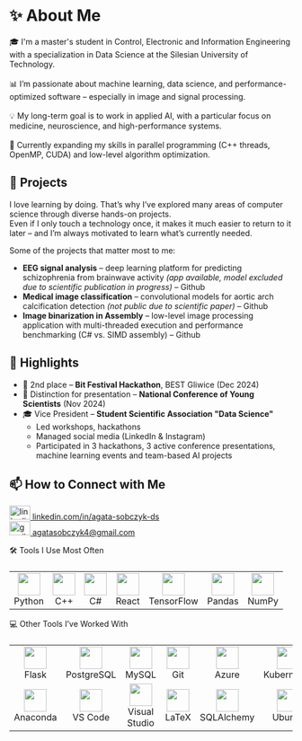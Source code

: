 
# ✨ About Me

🎓 I'm a master's student in Control, Electronic and Information Engineering with a specialization in Data Science at the Silesian University of Technology. <br><br>
📊 I’m passionate about machine learning, data science, and performance-optimized software – especially in image and signal processing.<br><br>
💡 My long-term goal is to work in applied AI, with a particular focus on medicine, neuroscience, and high-performance systems.<br><br>
🌱 Currently expanding my skills in parallel programming (C++ threads, OpenMP, CUDA) and low-level algorithm optimization.<br>

## 🚀 Projects

I love learning by doing. That’s why I’ve explored many areas of computer science through diverse hands-on projects.  
Even if I only touch a technology once, it makes it much easier to return to it later – and I’m always motivated to learn what’s currently needed.

Some of the projects that matter most to me:
- **EEG signal analysis** – deep learning platform for predicting schizophrenia from brainwave activity *(app available, model excluded due to scientific publication in progress)* – Github
- **Medical image classification** – convolutional models for aortic arch calcification detection *(not public due to scientific paper)* – Github
- **Image binarization in Assembly** – low-level image processing application with multi-threaded execution and performance benchmarking (C# vs. SIMD assembly) – Github


## 📌 Highlights

- 🥈 2nd place – **Bit Festival Hackathon**, BEST Gliwice (Dec 2024)  
- 🧠 Distinction for presentation – **National Conference of Young Scientists** (Nov 2024)  
- 🎓 Vice President – **Student Scientific Association "Data Science"**  
  - Led workshops, hackathons
  - Managed social media (LinkedIn & Instagram)  
  - Participated in 3 hackathons, 3 active conference presentations, machine learning events and team-based AI projects  


## 📫 How to Connect with Me

<p align="left">
    <a href="https://www.linkedin.com/in/agata-sobczyk-ds/" target="_blank">
    <img src="https://raw.githubusercontent.com/maurodesouza/profile-readme-generator/master/src/assets/icons/social/linkedin/default.svg" width="37" height="25" alt="linkedin logo" />
    linkedin.com/in/agata-sobczyk-ds
  </a>
    <br>
  <a href="mailto:agatasobczyk4@gmail.com" target="_blank">
    <img src="https://raw.githubusercontent.com/maurodesouza/profile-readme-generator/master/src/assets/icons/social/gmail/default.svg" width="37" height="25" alt="gmail logo" />
    agatasobczyk4@gmail.com
  </a>
</p>


🛠️ Tools I Use Most Often

###

<table> <tr> <td align="center"><img src="https://cdn.jsdelivr.net/gh/devicons/devicon/icons/python/python-original.svg" height="40"/><br>Python</td> <td align="center"><img src="https://cdn.jsdelivr.net/gh/devicons/devicon/icons/cplusplus/cplusplus-original.svg" height="40"/><br>C++</td> <td align="center"><img src="https://cdn.jsdelivr.net/gh/devicons/devicon/icons/csharp/csharp-original.svg" height="40"/><br>C#</td> <td align="center"><img src="https://cdn.jsdelivr.net/gh/devicons/devicon/icons/react/react-original.svg" height="40"/><br>React</td> <td align="center"><img src="https://cdn.jsdelivr.net/gh/devicons/devicon/icons/tensorflow/tensorflow-original.svg" height="40"/><br>TensorFlow</td> <td align="center"><img src="https://cdn.jsdelivr.net/gh/devicons/devicon/icons/pandas/pandas-original.svg" height="40"/><br>Pandas</td> <td align="center"><img src="https://cdn.jsdelivr.net/gh/devicons/devicon/icons/numpy/numpy-original.svg" height="40"/><br>NumPy</td> </tr> </table>


💻 Other Tools I’ve Worked With

###

<table> <tr> <td align="center"><img src="https://cdn.jsdelivr.net/gh/devicons/devicon/icons/flask/flask-original.svg" height="40"/><br>Flask</td> <td align="center"><img src="https://cdn.jsdelivr.net/gh/devicons/devicon/icons/postgresql/postgresql-original.svg" height="40"/><br>PostgreSQL</td> <td align="center"><img src="https://cdn.jsdelivr.net/gh/devicons/devicon/icons/mysql/mysql-original.svg" height="40"/><br>MySQL</td> <td align="center"><img src="https://cdn.jsdelivr.net/gh/devicons/devicon/icons/git/git-original.svg" height="40"/><br>Git</td> <td align="center"><img src="https://cdn.jsdelivr.net/gh/devicons/devicon/icons/azure/azure-original.svg" height="40"/><br>Azure</td> <td align="center"><img src="https://cdn.jsdelivr.net/gh/devicons/devicon/icons/kubernetes/kubernetes-plain.svg" height="40"/><br>Kubernetes</td> </tr> <tr> <td align="center"><img src="https://cdn.jsdelivr.net/gh/devicons/devicon/icons/anaconda/anaconda-original.svg" height="40"/><br>Anaconda</td> <td align="center"><img src="https://cdn.jsdelivr.net/gh/devicons/devicon/icons/vscode/vscode-original.svg" height="40"/><br>VS Code</td> <td align="center"><img src="https://cdn.jsdelivr.net/gh/devicons/devicon/icons/visualstudio/visualstudio-plain.svg" height="40"/><br>Visual Studio</td> <td align="center"><img src="https://cdn.jsdelivr.net/gh/devicons/devicon/icons/latex/latex-original.svg" height="40"/><br>LaTeX</td> <td align="center"><img src="https://cdn.jsdelivr.net/gh/devicons/devicon/icons/sqlalchemy/sqlalchemy-original.svg" height="40"/><br>SQLAlchemy</td> <td align="center"><img src="https://cdn.jsdelivr.net/gh/devicons/devicon/icons/ubuntu/ubuntu-plain.svg" height="40"/><br>Ubuntu</td> </tr> </table>
